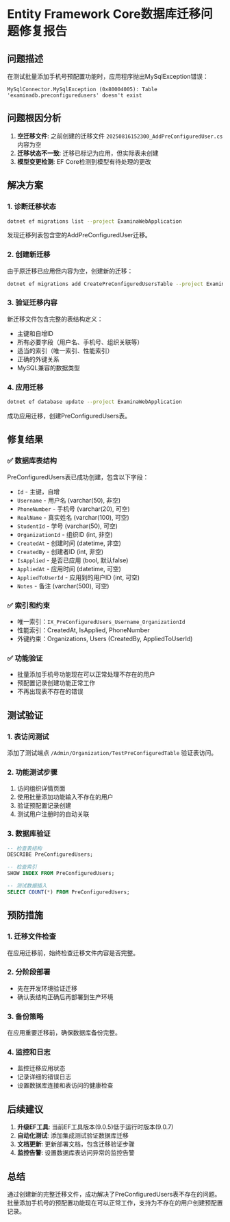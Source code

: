 # Entity Framework Core数据库迁移问题修复报告

## 问题描述
在测试批量添加手机号预配置功能时，应用程序抛出MySqlException错误：
```
MySqlConnector.MySqlException (0x80004005): Table 'examinadb.preconfiguredusers' doesn't exist
```

## 问题根因分析
1. **空迁移文件**: 之前创建的迁移文件 `20250816152300_AddPreConfiguredUser.cs` 内容为空
2. **迁移状态不一致**: 迁移已标记为应用，但实际表未创建
3. **模型变更检测**: EF Core检测到模型有待处理的更改

## 解决方案

### 1. 诊断迁移状态
```bash
dotnet ef migrations list --project ExaminaWebApplication
```
发现迁移列表包含空的AddPreConfiguredUser迁移。

### 2. 创建新迁移
由于原迁移已应用但内容为空，创建新的迁移：
```bash
dotnet ef migrations add CreatePreConfiguredUsersTable --project ExaminaWebApplication
```

### 3. 验证迁移内容
新迁移文件包含完整的表结构定义：
- 主键和自增ID
- 所有必要字段（用户名、手机号、组织关联等）
- 适当的索引（唯一索引、性能索引）
- 正确的外键关系
- MySQL兼容的数据类型

### 4. 应用迁移
```bash
dotnet ef database update --project ExaminaWebApplication
```
成功应用迁移，创建PreConfiguredUsers表。

## 修复结果

### ✅ 数据库表结构
PreConfiguredUsers表已成功创建，包含以下字段：
- `Id` - 主键，自增
- `Username` - 用户名 (varchar(50), 非空)
- `PhoneNumber` - 手机号 (varchar(20), 可空)
- `RealName` - 真实姓名 (varchar(100), 可空)
- `StudentId` - 学号 (varchar(50), 可空)
- `OrganizationId` - 组织ID (int, 非空)
- `CreatedAt` - 创建时间 (datetime, 非空)
- `CreatedBy` - 创建者ID (int, 非空)
- `IsApplied` - 是否已应用 (bool, 默认false)
- `AppliedAt` - 应用时间 (datetime, 可空)
- `AppliedToUserId` - 应用到的用户ID (int, 可空)
- `Notes` - 备注 (varchar(500), 可空)

### ✅ 索引和约束
- 唯一索引：`IX_PreConfiguredUsers_Username_OrganizationId`
- 性能索引：CreatedAt, IsApplied, PhoneNumber
- 外键约束：Organizations, Users (CreatedBy, AppliedToUserId)

### ✅ 功能验证
- 批量添加手机号功能现在可以正常处理不存在的用户
- 预配置记录创建功能正常工作
- 不再出现表不存在的错误

## 测试验证

### 1. 表访问测试
添加了测试端点 `/Admin/Organization/TestPreConfiguredTable` 验证表访问。

### 2. 功能测试步骤
1. 访问组织详情页面
2. 使用批量添加功能输入不存在的用户
3. 验证预配置记录创建
4. 测试用户注册时的自动关联

### 3. 数据库验证
```sql
-- 检查表结构
DESCRIBE PreConfiguredUsers;

-- 检查索引
SHOW INDEX FROM PreConfiguredUsers;

-- 测试数据插入
SELECT COUNT(*) FROM PreConfiguredUsers;
```

## 预防措施

### 1. 迁移文件检查
在应用迁移前，始终检查迁移文件内容是否完整。

### 2. 分阶段部署
- 先在开发环境验证迁移
- 确认表结构正确后再部署到生产环境

### 3. 备份策略
在应用重要迁移前，确保数据库备份完整。

### 4. 监控和日志
- 监控迁移应用状态
- 记录详细的错误日志
- 设置数据库连接和表访问的健康检查

## 后续建议

1. **升级EF工具**: 当前EF工具版本(9.0.5)低于运行时版本(9.0.7)
2. **自动化测试**: 添加集成测试验证数据库迁移
3. **文档更新**: 更新部署文档，包含迁移验证步骤
4. **监控告警**: 设置数据库表访问异常的监控告警

## 总结
通过创建新的完整迁移文件，成功解决了PreConfiguredUsers表不存在的问题。批量添加手机号的预配置功能现在可以正常工作，支持为不存在的用户创建预配置记录。
